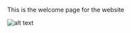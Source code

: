 
This is the welcome page for the website

![alt text](https://github.com/MhmdAliChamass99/Forum/tree/main/public/Forum%20Images/WelcomePage.png?raw=true)


